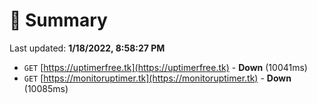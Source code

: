# 📖 Summary
Last updated: **1/18/2022, 8:58:27 PM**

- `GET` [https://uptimerfree.tk](https://uptimerfree.tk) - **Down** (10041ms)
- `GET` [https://monitoruptimer.tk](https://monitoruptimer.tk) - **Down** (10085ms)
